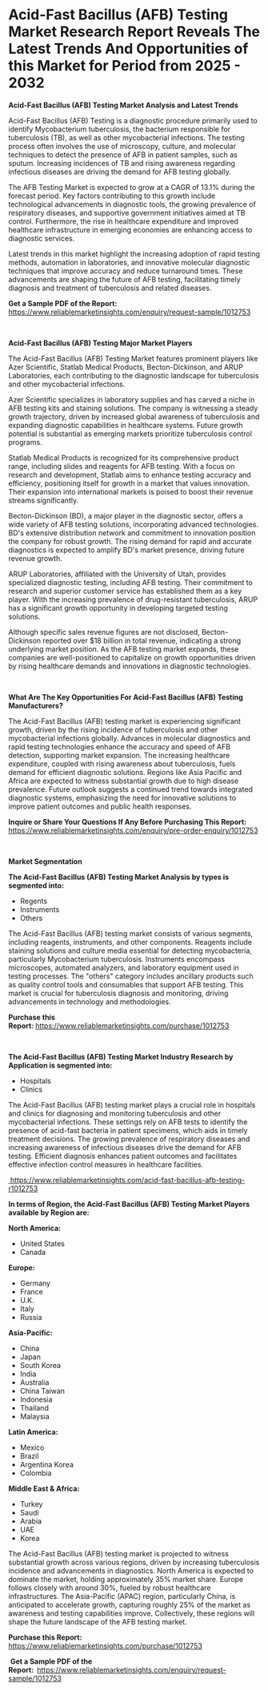 <p><h1>Acid-Fast Bacillus (AFB) Testing Market Research Report Reveals The Latest Trends And Opportunities of this Market for Period from 2025 - 2032</h1></p><p><strong>Acid-Fast Bacillus (AFB) Testing Market Analysis and Latest Trends</strong></p>
<p><p>Acid-Fast Bacillus (AFB) Testing is a diagnostic procedure primarily used to identify Mycobacterium tuberculosis, the bacterium responsible for tuberculosis (TB), as well as other mycobacterial infections. The testing process often involves the use of microscopy, culture, and molecular techniques to detect the presence of AFB in patient samples, such as sputum. Increasing incidences of TB and rising awareness regarding infectious diseases are driving the demand for AFB testing globally. </p><p>The AFB Testing Market is expected to grow at a CAGR of 13.1% during the forecast period. Key factors contributing to this growth include technological advancements in diagnostic tools, the growing prevalence of respiratory diseases, and supportive government initiatives aimed at TB control. Furthermore, the rise in healthcare expenditure and improved healthcare infrastructure in emerging economies are enhancing access to diagnostic services. </p><p>Latest trends in this market highlight the increasing adoption of rapid testing methods, automation in laboratories, and innovative molecular diagnostic techniques that improve accuracy and reduce turnaround times. These advancements are shaping the future of AFB testing, facilitating timely diagnosis and treatment of tuberculosis and related diseases.</p></p>
<p><strong>Get a Sample PDF of the Report:&nbsp;</strong> <a href="https://www.reliablemarketinsights.com/enquiry/request-sample/1012753?utm_campaign=3363&utm_medium=2&utm_source=Github&utm_content=ia&utm_term=13042025&utm_id=acid-fast-bacillus-afb-testing">https://www.reliablemarketinsights.com/enquiry/request-sample/1012753</a></p>
<p>&nbsp;</p>
<p><strong>Acid-Fast Bacillus (AFB) Testing Major Market Players</strong></p>
<p><p>The Acid-Fast Bacillus (AFB) Testing Market features prominent players like Azer Scientific, Statlab Medical Products, Becton-Dickinson, and ARUP Laboratories, each contributing to the diagnostic landscape for tuberculosis and other mycobacterial infections. </p><p>Azer Scientific specializes in laboratory supplies and has carved a niche in AFB testing kits and staining solutions. The company is witnessing a steady growth trajectory, driven by increased global awareness of tuberculosis and expanding diagnostic capabilities in healthcare systems. Future growth potential is substantial as emerging markets prioritize tuberculosis control programs.</p><p>Statlab Medical Products is recognized for its comprehensive product range, including slides and reagents for AFB testing. With a focus on research and development, Statlab aims to enhance testing accuracy and efficiency, positioning itself for growth in a market that values innovation. Their expansion into international markets is poised to boost their revenue streams significantly.</p><p>Becton-Dickinson (BD), a major player in the diagnostic sector, offers a wide variety of AFB testing solutions, incorporating advanced technologies. BD's extensive distribution network and commitment to innovation position the company for robust growth. The rising demand for rapid and accurate diagnostics is expected to amplify BD's market presence, driving future revenue growth.</p><p>ARUP Laboratories, affiliated with the University of Utah, provides specialized diagnostic testing, including AFB testing. Their commitment to research and superior customer service has established them as a key player. With the increasing prevalence of drug-resistant tuberculosis, ARUP has a significant growth opportunity in developing targeted testing solutions.</p><p>Although specific sales revenue figures are not disclosed, Becton-Dickinson reported over $18 billion in total revenue, indicating a strong underlying market position. As the AFB testing market expands, these companies are well-positioned to capitalize on growth opportunities driven by rising healthcare demands and innovations in diagnostic technologies.</p></p>
<p>&nbsp;</p>
<p><strong>What Are The Key Opportunities For Acid-Fast Bacillus (AFB) Testing Manufacturers?</strong></p>
<p><p>The Acid-Fast Bacillus (AFB) testing market is experiencing significant growth, driven by the rising incidence of tuberculosis and other mycobacterial infections globally. Advances in molecular diagnostics and rapid testing technologies enhance the accuracy and speed of AFB detection, supporting market expansion. The increasing healthcare expenditure, coupled with rising awareness about tuberculosis, fuels demand for efficient diagnostic solutions. Regions like Asia Pacific and Africa are expected to witness substantial growth due to high disease prevalence. Future outlook suggests a continued trend towards integrated diagnostic systems, emphasizing the need for innovative solutions to improve patient outcomes and public health responses.</p></p>
<p><strong>Inquire or Share Your Questions If Any Before Purchasing This Report:</strong> <a href="https://www.reliablemarketinsights.com/enquiry/pre-order-enquiry/1012753?utm_campaign=3363&utm_medium=2&utm_source=Github&utm_content=ia&utm_term=13042025&utm_id=acid-fast-bacillus-afb-testing">https://www.reliablemarketinsights.com/enquiry/pre-order-enquiry/1012753</a></p>
<p>&nbsp;</p>
<p><strong>Market Segmentation</strong></p>
<p><strong>The Acid-Fast Bacillus (AFB) Testing Market Analysis by types is segmented into:</strong></p>
<p><ul><li>Regents</li><li>Instruments</li><li>Others</li></ul></p>
<p><p>The Acid-Fast Bacillus (AFB) testing market consists of various segments, including reagents, instruments, and other components. Reagents include staining solutions and culture media essential for detecting mycobacteria, particularly Mycobacterium tuberculosis. Instruments encompass microscopes, automated analyzers, and laboratory equipment used in testing processes. The "others" category includes ancillary products such as quality control tools and consumables that support AFB testing. This market is crucial for tuberculosis diagnosis and monitoring, driving advancements in technology and methodologies.</p></p>
<p><strong>Purchase this Report:&nbsp;</strong><a href="https://www.reliablemarketinsights.com/purchase/1012753?utm_campaign=3363&utm_medium=2&utm_source=Github&utm_content=ia&utm_term=13042025&utm_id=acid-fast-bacillus-afb-testing">https://www.reliablemarketinsights.com/purchase/1012753</a></p>
<p>&nbsp;</p>
<p><strong>The Acid-Fast Bacillus (AFB) Testing Market Industry Research by Application is segmented into:</strong></p>
<p><ul><li>Hospitals</li><li>Clinics</li></ul></p>
<p><p>The Acid-Fast Bacillus (AFB) testing market plays a crucial role in hospitals and clinics for diagnosing and monitoring tuberculosis and other mycobacterial infections. These settings rely on AFB tests to identify the presence of acid-fast bacteria in patient specimens, which aids in timely treatment decisions. The growing prevalence of respiratory diseases and increasing awareness of infectious diseases drive the demand for AFB testing. Efficient diagnosis enhances patient outcomes and facilitates effective infection control measures in healthcare facilities.</p></p>
<p><a href="https://www.reliablemarketinsights.com/acid-fast-bacillus-afb-testing-r1012753?utm_campaign=3363&utm_medium=2&utm_source=Github&utm_content=ia&utm_term=13042025&utm_id=acid-fast-bacillus-afb-testing">&nbsp;https://www.reliablemarketinsights.com/acid-fast-bacillus-afb-testing-r1012753</a></p>
<p><strong>In terms of Region, the Acid-Fast Bacillus (AFB) Testing Market Players available by Region are:</strong></p>
<p>
    <p> <strong> North America: </strong>
        <ul>
            <li>United States</li>
            <li>Canada</li>
        </ul>
        </p> 
    <p> <strong> Europe: </strong>
        <ul>
            <li>Germany</li>
            <li>France</li>
            <li>U.K.</li>
            <li>Italy</li>
            <li>Russia</li>
        </ul>
        </p> 
    <p> <strong> Asia-Pacific: </strong>
        <ul>
            <li>China</li>
            <li>Japan</li>
            <li>South Korea</li>
            <li>India</li>
            <li>Australia</li>
            <li>China Taiwan</li>
            <li>Indonesia</li>
            <li>Thailand</li>
            <li>Malaysia</li>
        </ul>
        </p> 
    <p> <strong> Latin America: </strong>
        <ul>
            <li>Mexico</li>
            <li>Brazil</li>
            <li>Argentina Korea</li>
            <li>Colombia</li>
        </ul>
        </p> 
    <p> <strong> Middle East & Africa: </strong>
        <ul>
            <li>Turkey</li>
            <li>Saudi</li>
            <li>Arabia</li>
            <li>UAE</li>
            <li>Korea</li>
        </ul>
    </p>
    </p>
<p><p>The Acid-Fast Bacillus (AFB) testing market is projected to witness substantial growth across various regions, driven by increasing tuberculosis incidence and advancements in diagnostics. North America is expected to dominate the market, holding approximately 35% market share. Europe follows closely with around 30%, fueled by robust healthcare infrastructures. The Asia-Pacific (APAC) region, particularly China, is anticipated to accelerate growth, capturing roughly 25% of the market as awareness and testing capabilities improve. Collectively, these regions will shape the future landscape of the AFB testing market.</p></p>
<p><strong>Purchase this Report: </strong><a href="https://www.reliablemarketinsights.com/purchase/1012753?utm_campaign=3363&utm_medium=2&utm_source=Github&utm_content=ia&utm_term=13042025&utm_id=acid-fast-bacillus-afb-testing">https://www.reliablemarketinsights.com/purchase/1012753</a></p>
<p>&nbsp;<strong>Get a Sample PDF of the Report:&nbsp;&nbsp;</strong><a href="https://www.reliablemarketinsights.com/enquiry/request-sample/1012753?utm_campaign=3363&utm_medium=2&utm_source=Github&utm_content=ia&utm_term=13042025&utm_id=acid-fast-bacillus-afb-testing">https://www.reliablemarketinsights.com/enquiry/request-sample/1012753</a></p>
<p><strong></strong></p>
<p><p></p><p></p><p></p></p>